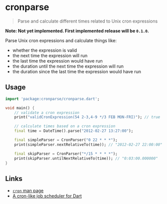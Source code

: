 # cronparse
> Parse and calculate different times related to Unix cron expressions

**Note: Not yet implemented. First implemented release will be `0.1.0`.**


Parse Unix cron expressions and calculate things like:

- whether the expression is valid
- the next time the expression will run
- the last time the expression would have run
- the duration until the next time the expression will run
- the duration since the last time the expression would have run

## Usage 

```dart
import 'package:cronparse/cronparse.dart';

void main() {
    // validate a cron expression
    print("validCronExpression(54 2-3,4-9 */3 FEB MON-FRI)"); // true

    // calculate times based on a cron expression
    final time = DateTime().parse("2012-02-27 13:27:00");

    final simpleParser = CronParser("0 22 * * *");
    print(simpleParser.nextRelativeTo(time)); // "2012-02-27 22:00:00"

    final skipParser = CronParser("*/15 * * * *");
    print(skipParser.untilNextRelativeTo(time)); // "0:03:00.000000"
}
```

## Links 
- [`cron` man page](https://linux.die.net/man/5/crontab)
- [A cron-like job scheduler for Dart](https://pub.dev/packages/cron)
